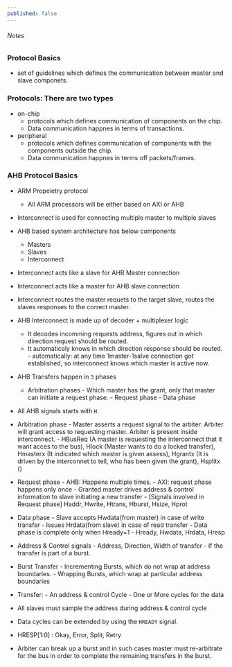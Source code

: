 ```yaml
---
published: false
---
```


###### Notes


### Protocol Basics
 - set of guidelines which defines the communication between master and slave componets.
### Protocols: There are two types
 - on-chip
	- protocols which defines communication of components on the chip.
	- Data communication happnes in terms of transactions.
 - peripheral
	 - protocols which defines communication of components with the components outside the chip.
     - Data communication happnes in terms off packets/frames.
### AHB Protocol Basics 
 - ARM Propeietry protocol 
	 - All ARM processors will be either based on AXI or AHB 
 - Interconnect is used for connecting multiple master to multiple slaves
 - AHB based system architecture has below components 
	 - Masters
	 - Slaves
	 - Interconnect
 - Interconnect acts like a slave for AHB Master connection
 - Interconnect acts like a master for AHB slave connection
 - Interconnect routes the master requets to the target slave, routes the slaves responses to the correct master.
 - AHB Interconnect is made up of decoder + multiplexer logic
	 - It decodes incomming requests address, figures out in which direction request should be routed.
	 - It automaticaly knows in which direction response should be routed.
			- automatically: at any time 1master-1salve connection got established, so interconnect knows which master is active now.
 - AHB Transfers happen in `3` phases
	 - Arbitration phases
			- Which master has the grant, only that master can initiate a request phase.
			- Request phase
			- Data phase
 - All AHB signals starts with `H`.
 - Arbitration phase 
			- Master asserts a request signal to the arbiter. Arbiter will grant access to requesting master. Arbiter is present inside interconnect.
			- HBusReq (A master is requesting the interconnect that it want acces to the bus), Hlock (Master wants to do a locked transfer), Hmasterx (It indicated which master is given assess), Hgrantx (It is driven by the interconnet to tell, who has been given the grant), Hsplitx ()
 - Request phase 
			- AHB: Happens multiple times.
			- AXI: request phase happens only once
			- Granted master drives address & control information to slave initiating a new transfer
			- [Signals involved in Request phase] Haddr, Hwrite, Htrans, Hburst, Hsize, Hprot
 - Data phase 
			- Slave accepts Hwdata(from master) in case of write transfer
			- Issues Hrdata(from slave) in case of read transfer
			- Data phase is complete only when Hready=1
			- Hready, Hwdata, Hrdata, Hresp
 - Address & Control signals
			- Address, Direction, Width of transfer 
			- If the transfer is part of a burst.
 - Burst Transfer 
			- Incrementing Bursts, which do not wrap at address boundaries.
			- Wrapping Bursts, which wrap at particular address boundaries
 - Transfer:
			- An address & control Cycle
			- One or More cycles for the data
		
 - All slaves must sample the address during address & control cycle 
 - Data cycles can be extended by using the `HREADY` signal.
 - HRESP[1:0] : Okay, Error, Split, Retry
 - Arbiter can break up a burst and in such cases master must re-arbitrate for the bus in order to complete the remaining transfers in the burst.